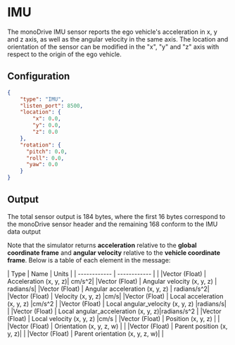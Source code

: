 # IMU

The monoDrive IMU sensor reports the ego vehicle's acceleration in x, y and z 
axis, as well as the angular velocity in the same axis. The location and 
orientation of the sensor can be modified in the "x", "y" and "z" axis with 
respect to the origin of the ego vehicle.

## Configuration

```json
{
    "type": "IMU",
    "listen_port": 8500,
    "location": {
        "x": 0.0,
        "y": 0.0,
        "z": 0.0
    },
    "rotation": {
      "pitch": 0.0,
      "roll": 0.0,
      "yaw": 0.0
    }
}
```

## Output

The total sensor output is 184 bytes, where the first 16 bytes correspond to the 
monoDrive sensor header and the remaining 168 conform to the IMU data output

Note that the simulator returns **acceleration** relative to the 
**global coordinate frame** and **angular velocity** relative to the 
**vehicle coordinate frame**. Below is a table of each element in the message:

| Type  | Name   | Units   |
| ------------ | ------------ | |
|Vector (Float) | Acceleration (x, y, z)| cm/s^2|
|Vector (Float) | Angular velocity (x, y, z) | radians/s|
|Vector (Float) | Angular acceleration (x, y, z) | radians/s^2|
|Vector (Float) | Velocity (x, y, z) |cm/s|
|Vector (Float) | Local acceleration (x, y, z) |cm/s^2 |
|Vector (Float) | Local angular_velocity (x, y, z) |radians/s| |
|Vector (Float) | Local angular_acceleration (x, y, z)|radians/s^2 |
|Vector (Float) | Local velocity (x, y, z) |cm/s |
|Vector (Float) | Position (x, y, z) | |
|Vector (Float) | Orientation (x, y, z, w) | |
|Vector (Float) | Parent position (x, y, z)| |
|Vector (Float) | Parent orientation (x, y, z, w)| |

<p>&nbsp;</p>